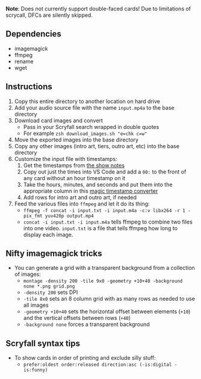 **Note**: Does not currently support double-faced cards! Due to limitations of scrycall, DFCs are silently skipped. 

## Dependencies

+ imagemagick
+ ffmpeg
+ rename
+ wget

## Instructions

1. Copy this entire directory to another location on hard drive
2. Add your audio source file with the name `input.mp4a` to the base directory
3. Download card images and convert
    + Pass in your Scryfall search wrapped in double quotes
    + For example `zsh download_images.sh "e=chk c=w"`
4. Move the exported images into the base directory
5. Copy any other images (intro art, tiers, outro art, etc) into the base directory
6. Customize the input file with timestamps:
    1. Get the timestamps from [the show notes](https://docs.google.com/document/d/1orAWZR47FIf75NXiHd4Wd-EaKVp_-poQx1sZIxpmByI/edit#heading=h.s99njdxgxizg)
    2. Copy out just the times into VS Code and add a `00:` to the front of any card without an hour timestamp on it
    3. Take the hours, minutes, and seconds and put them into the appropriate column in this [magic timestamp converter](https://docs.google.com/spreadsheets/d/13-hEGxLZX-VANC69xGFfkhFntnr6zFTx5jh2AEuSBHI/edit#gid=0)
    4. Add rows for intro art and outro art, if needed
7. Feed the various files into `ffmpeg` and let it do its thing:
    + `ffmpeg -f concat -i input.txt -i input.m4a -c:v libx264 -r 1 -pix_fmt yuv420p output.mp4`
    + `concat -i input.txt -i input.m4a` tells ffmpeg to combine two files into one video. `input.txt` is a file that tells ffmpeg how long to display each image.

## Nifty imagemagick tricks

+ You can generate a grid with a transparent background from a collection of images:
    + `montage -density 200 -tile 9x0 -geometry +10+40 -background none *.png grid.png`
    + `-density 200` sets DPI
    + `-tile 8x0` sets an 8 column grid with as many rows as needed to use all images
    + `-geometry +10+40` sets the horizontal offset between elements (`+10`) and the vertical offsets between rows (`+40`)
    + `-background none` forces a transparent background

## Scryfall syntax tips

+ To show cards in order of printing and exclude silly stuff:
    + `prefer:oldest order:released direction:asc (-is:digital -is:funny)`